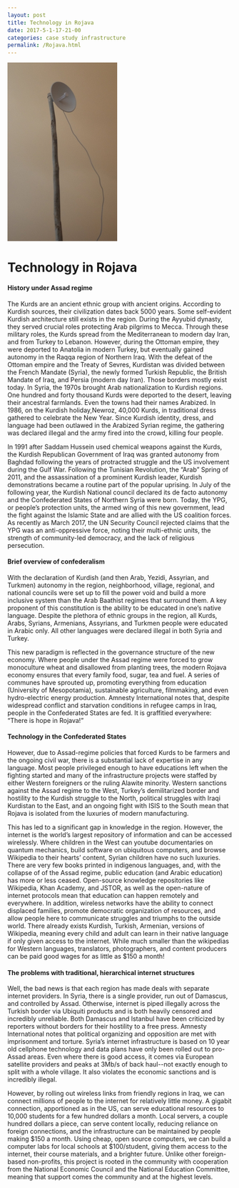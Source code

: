 ```yaml
---
layout: post
title: Technology in Rojava
date: 2017-5-1-17-21-00
categories: case study infrastructure
permalink: /Rojava.html
---
```


![Wireless Internet link in Rojava](/img/b-roll/DSCF3549.resized.JPG  "Off-Grid Internet")
# Technology in Rojava
#### History under Assad regime 
The Kurds are an ancient ethnic group with ancient origins. According to Kurdish sources, their civilization dates back 5000 years. Some self-evident Kurdish architecture still exists in the region. During the Ayyubid dynasty, they served crucial roles protecting Arab pilgrims to Mecca. Through these military roles, the Kurds spread from the Mediterranean to modern day Iran, and from Turkey to Lebanon. However, during the Ottoman empire, they were deported to Anatolia in modern Turkey, but eventually gained autonomy in the Raqqa region of Northern Iraq. With the defeat of the Ottoman empire and the Treaty of Sevres, Kurdistan was divided between the French Mandate (Syria), the newly formed Turkish Republic, the British Mandate of Iraq, and Persia (modern day Iran). Those borders mostly exist today. In Syria, the 1970s brought Arab nationalization to Kurdish regions. One hundred and forty thousand Kurds were deported to the desert, leaving their ancestral farmlands. Even the towns had their names Arabized. In 1986, on the Kurdish holiday,Newroz, 40,000 Kurds, in traditional dress gathered to celebrate the New Year. Since Kurdish identity, dress, and language had been outlawed in the Arabized Syrian regime, the gathering was declared illegal and the army fired into the crowd, killing four people. 

In 1991 after Saddam Hussein used chemical weapons against the Kurds, the Kurdish Republican Government of Iraq was granted autonomy from Baghdad following the years of protracted struggle and the US involvement during the Gulf War. Following the Tunisian Revolution, the “Arab” Spring of 2011, and the assassination of a prominent  Kurdish leader, Kurdish demonstrations became a routine part of the popular uprising. In July of the following year, the Kurdish National council declared its de facto autonomy and the Confederated States of Northern Syria were born. Today, the YPG, or people’s protection units, the armed wing of this new government, lead the fight against the Islamic State and are allied with the US coalition forces. As recently as March 2017, the UN Security Council rejected claims that the YPG was an anti-oppressive force, noting their multi-ethnic units, the strength of community-led democracy, and the lack of religious persecution.



#### Brief overview of confederalism 

With the declaration of Kurdish (and then Arab, Yezidi, Assyrian, and Turkmen) autonomy in the region, neighborhood, village, regional, and national councils were set up to fill the power void and build a more inclusive system than the Arab Baathist regimes that surround them. A key proponent of this constitution is the ability to be educated in one’s native language. Despite the plethora of ethnic groups in the region, all Kurds, Arabs, Syrians, Armenians, Assyrians, and Turkmen people were educated in Arabic only. All other languages were declared illegal in both Syria and Turkey. 

This new paradigm is reflected in the governance structure of the new economy. Where people under the Assad regime were forced to grow monoculture wheat and disallowed from planting trees, the modern Rojava economy ensures that every family food, sugar, tea and fuel. A series of communes have sprouted up, promoting everything from education (University of Mesopotamia), sustainable agriculture, filmmaking, and even hydro-electric energy production. Amnesty International notes that, despite widespread conflict and starvation conditions in refugee camps in Iraq, people in the Confederated States are fed. It is graffitied everywhere: “There is hope in Rojava!” 

#### Technology in the Confederated States

However, due to Assad-regime policies that forced Kurds to be farmers and the ongoing civil war, there is a substantial lack of expertise in any language. Most people privileged enough to have educations left when the fighting started and many of the infrastructure projects were staffed by either Western foreigners or the ruling Alawite minority. Western sanctions against the Assad regime to the West, Turkey’s demilitarized border and hostility to the Kurdish struggle to the North, political struggles with Iraqi Kurdistan to the East, and an ongoing fight with ISIS to the South mean that Rojava is isolated from the luxuries of modern manufacturing. 

 This has led to a significant gap in knowledge in the region. However, the internet is the world’s largest repository of information and can be accessed wirelessly. Where children in the West can youtube documentaries on quantum mechanics, build software on ubiquitous computers, and browse Wikipedia to their hearts’ content, Syrian children have no 
such luxuries. There are very few books printed in indigenous languages, and, with the collapse of of the Assad regime, public education (and Arabic education) has more or less ceased. Open-source knowledge repositories like Wikipedia, Khan Academy, and JSTOR, as well as the open-nature of internet protocols mean that education can happen remotely and everywhere. In addition, wireless networks have the ability to connect displaced families, promote democratic organization of resources, and allow people here to communicate struggles and triumphs to the outside world. There already exists Kurdish, Turkish, Armenian, versions of Wikipedia, meaning every child and adult can learn in their native language if only given access to the internet. While much smaller than the wikipedias for Western languages, translators, photographers, and content producers can be paid good wages for as little as $150 a month!

#### The problems with traditional, hierarchical internet structures
Well, the bad news is that each region has made deals with separate internet providers. In Syria, there is a single provider, run out of Damascus, and controlled by Assad. Otherwise, internet is piped illegally across the Turkish border via Ubiquiti products and is both heavily censored and incredibly unreliable. Both Damascus and Istanbul have been criticized by reporters without borders for their hostility to a free press. Amnesty International notes that political organizing and opposition are met with imprisonment and torture. Syria’s internet infrastructure is based on 10 year old cellphone technology and data plans have only been rolled out to pro-Assad areas. Even where there is good access, it comes via European satellite providers and peaks at 3Mb/s of back haul--not exactly enough to split with a whole village. It also violates the economic sanctions and is incredibly illegal.

However, by rolling out wireless links from friendly regions in Iraq, we can connect millions of people to the internet for relatively little money. A gigabit connection, apportioned as in the US, can serve educational resources to 10,000 students for a few hundred dollars a month. Local servers, a couple hundred dollars a piece, can serve content locally, reducing reliance on foreign connections, and the infrastructure can be maintained by people making $150 a month. Using cheap, open source computers, we can build a computer labs for local schools at $100/student, giving them access to the internet, their course materials, and a brighter future. Unlike other foreign-based non-profits, this project is rooted in the community with cooperation from the National Economic Council and the National Education Committee, meaning that support comes the community and at the highest levels.
